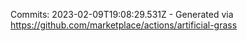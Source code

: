 Commits: 2023-02-09T19:08:29.531Z - Generated via https://github.com/marketplace/actions/artificial-grass
<br>
